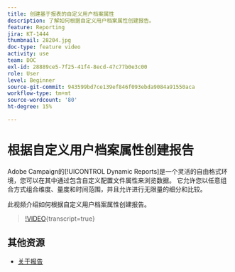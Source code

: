 ```yaml
---
title: 创建基于报表的自定义用户档案属性
description: 了解如何根据自定义用户档案属性创建报告。
feature: Reporting
jira: KT-1444
thumbnail: 28204.jpg
doc-type: feature video
activity: use
team: DOC
exl-id: 28889ce5-7f25-41f4-8ecd-47c77b0e3c00
role: User
level: Beginner
source-git-commit: 943599bd7ce139ef846f093ebda9084a91550aca
workflow-type: tm+mt
source-wordcount: '80'
ht-degree: 15%

---
```


# 根据自定义用户档案属性创建报告

Adobe Campaign的[!UICONTROL Dynamic Reports]是一个灵活的自由格式环境，您可以在其中通过包含自定义配置文件属性来浏览数据。 它允许您以任意组合方式组合维度、量度和时间范围，并且允许进行无限量的细分和比较。

此视频介绍如何根据自定义用户档案属性创建报告。

>[!VIDEO](https://video.tv.adobe.com/v/28204?learn=on){transcript=true}

## 其他资源

* [关于报告](https://experienceleague.adobe.com/docs/campaign-standard/using/reporting/about-reporting/about-dynamic-reports.html?lang=en)
